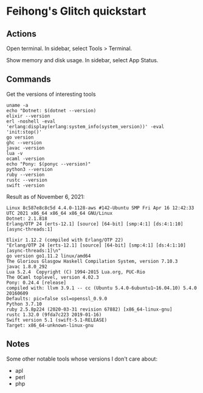 # Feihong's Glitch quickstart

## Actions

Open terminal. In sidebar, select Tools > Terminal.

Show memory and disk usage. In sidebar, select App Status.

## Commands

Get the versions of interesting tools

```
uname -a
echo "Dotnet: $(dotnet --version)
elixir --version
erl -noshell -eval 'erlang:display(erlang:system_info(system_version))' -eval 'init:stop()'
go version
ghc --version
javac -version
lua -v
ocaml -version
echo "Pony: $(ponyc --version)"
python3 --version
ruby --version
rustc --version
swift -version
```

Result as of November 6, 2021:

```
Linux 8c587e8c8c5d 4.4.0-1128-aws #142-Ubuntu SMP Fri Apr 16 12:42:33 UTC 2021 x86_64 x86_64 x86_64 GNU/Linux
Dotnet: 2.1.818
Erlang/OTP 24 [erts-12.1] [source] [64-bit] [smp:4:1] [ds:4:1:10] [async-threads:1]

Elixir 1.12.2 (compiled with Erlang/OTP 22)
"Erlang/OTP 24 [erts-12.1] [source] [64-bit] [smp:4:1] [ds:4:1:10] [async-threads:1]\n"
go version go1.11.2 linux/amd64
The Glorious Glasgow Haskell Compilation System, version 7.10.3
javac 1.8.0_292
Lua 5.2.4  Copyright (C) 1994-2015 Lua.org, PUC-Rio
The OCaml toplevel, version 4.02.3
Pony: 0.24.4 [release]
compiled with: llvm 3.9.1 -- cc (Ubuntu 5.4.0-6ubuntu1~16.04.10) 5.4.0 20160609
Defaults: pic=false ssl=openssl_0.9.0
Python 3.7.10
ruby 2.5.8p224 (2020-03-31 revision 67882) [x86_64-linux-gnu]
rustc 1.32.0 (9fda7c223 2019-01-16)
Swift version 5.1 (swift-5.1-RELEASE)
Target: x86_64-unknown-linux-gnu
```

## Notes

Some other notable tools whose versions I don't care about:

- apl
- perl
- php
